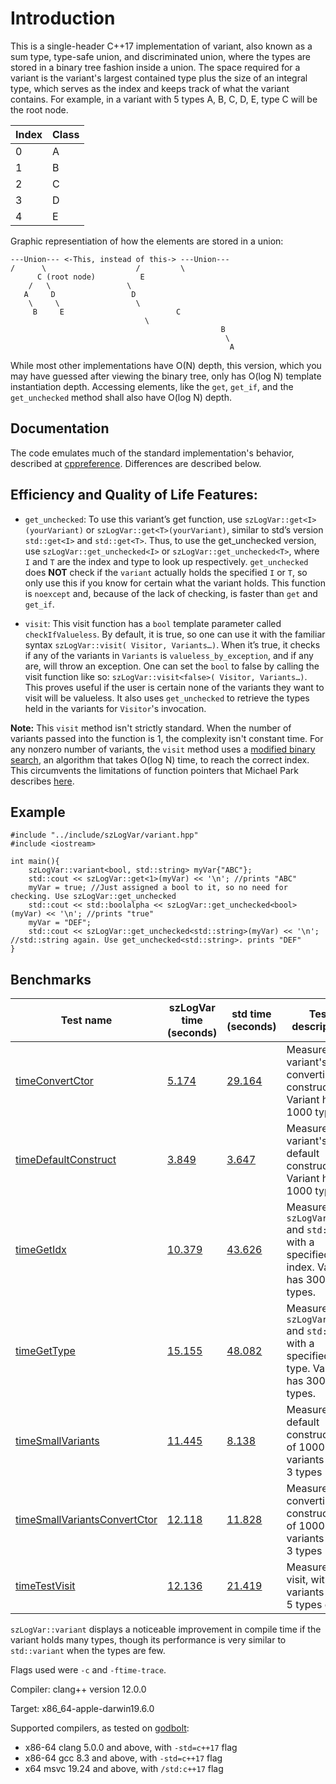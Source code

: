 # Introduction

This is a single-header C++17 implementation of variant, also known as a sum type, type-safe union, and discriminated union, where the types are stored in a binary tree fashion inside a union. The space required for a variant is the variant's largest contained type plus the size of an integral type, which serves as the index and keeps track of what the variant contains. For example, in a variant with 5 types A, B, C, D, E, type C will be the root node.

| Index  | Class|
| ------------- | ------------- |
| 0 | A |
| 1 | B |
| 2 | C |
| 3 | D |
| 4 | E |

Graphic representiation of how the elements are stored in a union:

    ---Union---	<-This, instead of this-> ---Union---
    /	   \	 		        /	      \
          C (root node)			 E
	    /   \				  \
       A     D				   D
        \     \				    \
	     B     E			             C
            				      \
                                                   B
                                                    \
                                                     A
While most other implementations have O(N) depth, this version, which you may have guessed after viewing the binary tree, only has O(log N) template instantiation depth. Accessing elements, like the `get`, `get_if`, and the `get_unchecked` method shall also have O(log N) depth.
## Documentation
The code emulates much of the standard implementation's behavior, described at  [cppreference](https://en.cppreference.com/w/cpp/utility/variant). Differences are described below.


## Efficiency and Quality of Life Features:
* `get_unchecked`: To use this variant’s get function, use `szLogVar::get<I>(yourVariant)` or `szLogVar::get<T>(yourVariant)`, similar to std’s version `std::get<I>` and `std::get<T>`. Thus, to use the get_unchecked version, use `szLogVar::get_unchecked<I>` or `szLogVar::get_unchecked<T>`, where `I` and `T` are the index and type to look up respectively. `get_unchecked` does **NOT** check if the `variant` actually holds the specified `I` or `T`, so only use this if you know for certain what the variant holds. This function is `noexcept` and, because of the lack of checking, is faster than `get` and `get_if`.

* `visit`: This visit function has a `bool` template parameter called `checkIfValueless`. By default, it is true, so one can use it with the familiar syntax `szLogVar::visit( Visitor, Variants…)`. When it’s true, it checks if any of the variants in `Variants` is `valueless_by_exception`, and if any are, will throw an exception. One can set the `bool` to false by calling the visit function like so: `szLogVar::visit<false>( Visitor, Variants…)`. This proves useful if the user is certain none of the variants they want to visit will be valueless. It also uses `get_unchecked` to retrieve the types held in the variants for `Visitor`'s invocation.

**Note:** This `visit` method isn't strictly standard. When the number of variants passed into the function is 1, the complexity isn't constant time. For any nonzero number of variants, the `visit` method uses a [modified binary search](https://en.wikipedia.org/wiki/Binary_search_algorithm#Alternative_procedure), an algorithm that takes O(log N) time, to reach the correct index. This circumvents the limitations of function pointers that Michael Park describes [here](https://mpark.github.io/programming/2019/01/22/variant-visitation-v2/).

## Example

```
#include "../include/szLogVar/variant.hpp"
#include <iostream>

int main(){
    szLogVar::variant<bool, std::string> myVar{"ABC"};
    std::cout << szLogVar::get<1>(myVar) << '\n'; //prints "ABC"
    myVar = true; //Just assigned a bool to it, so no need for checking. Use szLogVar::get_unchecked
    std::cout << std::boolalpha << szLogVar::get_unchecked<bool>(myVar) << '\n'; //prints "true"
    myVar = "DEF";
    std::cout << szLogVar::get_unchecked<std::string>(myVar) << '\n'; //std::string again. Use get_unchecked<std::string>. prints "DEF"
}
```
## Benchmarks

| Test name  | szLogVar time (seconds)| std time (seconds)| Test description
| ------------- | ------------- |-|-|
[timeConvertCtor](test/CompileTimeBenchmarks/timeConvertCtor/testCompileTime.cpp)|[5.174](test/CompileTimeBenchmarks/timeConvertCtor/szLogVarConvertCtor.png)|[29.164](test/CompileTimeBenchmarks/timeConvertCtor/StdVariantConvertCtor.png)|Measures variant's converting constructor. Variant has 1000 types.
[timeDefaultConstruct](test/CompileTimeBenchmarks/timeDefaultConstruct/testCompileTime.cpp)|[3.849](test/CompileTimeBenchmarks/timeDefaultConstruct/szLogVarDefaultConstruct.png)|[3.647](test/CompileTimeBenchmarks/timeDefaultConstruct/StdVariantDefaultConstruct.png)| Measures variant's default constructor. Variant has 1000 types.
[timeGetIdx](test/CompileTimeBenchmarks/timeGet/timeGetIdx/testCompileTime.cpp) |[10.379](test/CompileTimeBenchmarks/timeGet/timeGetIdx/szLogVarGetIdx.png)|[43.626](test/CompileTimeBenchmarks/timeGet/timeGetIdx/StdVariantGet.png)| Measures `szLogVar::get` and `std::get`, with a specified index. Variant has 300 types.
[timeGetType](test/CompileTimeBenchmarks/timeGet/timeGetType/testCompileTime.cpp) |[15.155](test/CompileTimeBenchmarks/timeGet/timeGetType/szLogVarGetType.png)|[48.082](test/CompileTimeBenchmarks/timeGet/timeGetType/StdVariantGetType.png)| Measures `szLogVar::get` and `std::get`, with a specified type. Variant has 300 types.
[timeSmallVariants](test/CompileTimeBenchmarks/timeSmallVariants/testCompileTime.cpp) |[11.445](test/CompileTimeBenchmarks/timeSmallVariants/szLogVarSmallCt.png)|[8.138](test/CompileTimeBenchmarks/timeSmallVariants/StdVariantSmallCt.png)| Measures default construction of 1000 variants with 3 types
[timeSmallVariantsConvertCtor](test/CompileTimeBenchmarks/timeSmallVariantsConvertCtor/testCompileTime.cpp) |[12.118](test/CompileTimeBenchmarks/timeSmallVariantsConvertCtor/szLogVarSmallConvertCtor.png)|[11.828](test/CompileTimeBenchmarks/timeSmallVariantsConvertCtor/StdVariantSmallConvertCtor.png)|Measures converting construction of 1000 variants with 3 types
[timeTestVisit](test/CompileTimeBenchmarks/timeTestVisit/testCompileTime.cpp) |[12.136](test/CompileTimeBenchmarks/timeTestVisit/szLogVarVisit.png)|[21.419](test/CompileTimeBenchmarks/timeTestVisit/StdVariantVisit.png)| Measures visit, with 5 variants with 5 types each.

`szLogVar::variant` displays a noticeable improvement in compile time if the variant holds many types, though its performance is very similar to `std::variant` when the types are few.

Flags used were `-c` and `-ftime-trace`. 

Compiler: clang++ version 12.0.0

Target: x86_64-apple-darwin19.6.0

Supported compilers, as tested on [godbolt](https://godbolt.org/z/6oPczjnd6):
* x86-64 clang 5.0.0 and above, with `-std=c++17` flag
* x86-64 gcc 8.3 and above, with `-std=c++17` flag
* x64 msvc 19.24 and above, with `/std:c++17` flag